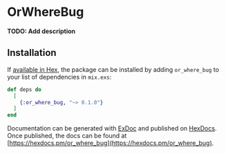 # OrWhereBug

**TODO: Add description**

## Installation

If [available in Hex](https://hex.pm/docs/publish), the package can be installed
by adding `or_where_bug` to your list of dependencies in `mix.exs`:

```elixir
def deps do
  [
    {:or_where_bug, "~> 0.1.0"}
  ]
end
```

Documentation can be generated with [ExDoc](https://github.com/elixir-lang/ex_doc)
and published on [HexDocs](https://hexdocs.pm). Once published, the docs can
be found at [https://hexdocs.pm/or_where_bug](https://hexdocs.pm/or_where_bug).

